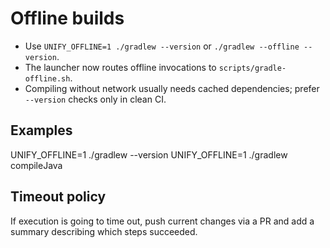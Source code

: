Offline builds
==============
- Use `UNIFY_OFFLINE=1 ./gradlew --version` or `./gradlew --offline --version`.
- The launcher now routes offline invocations to `scripts/gradle-offline.sh`.
- Compiling without network usually needs cached dependencies; prefer `--version` checks only in clean CI.

Examples
--------
UNIFY_OFFLINE=1 ./gradlew --version
UNIFY_OFFLINE=1 ./gradlew compileJava

Timeout policy
--------------
If execution is going to time out, push current changes via a PR and add a summary describing which steps succeeded.
